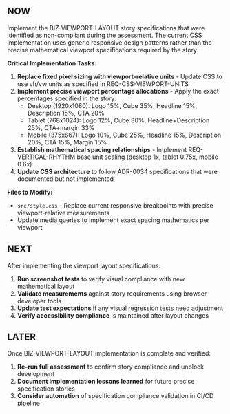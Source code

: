 ## NOW

Implement the BIZ-VIEWPORT-LAYOUT story specifications that were identified as non-compliant during the assessment. The current CSS implementation uses generic responsive design patterns rather than the precise mathematical viewport specifications required by the story.

**Critical Implementation Tasks:**

1. **Replace fixed pixel sizing with viewport-relative units** - Update CSS to use vh/vw units as specified in REQ-CSS-VIEWPORT-UNITS
2. **Implement precise viewport percentage allocations** - Apply the exact percentages specified in the story:
   - Desktop (1920x1080): Logo 15%, Cube 35%, Headline 15%, Description 15%, CTA 20%
   - Tablet (768x1024): Logo 12%, Cube 30%, Headline+Description 25%, CTA+margin 33%
   - Mobile (375x667): Logo 10%, Cube 25%, Headline 15%, Description 20%, CTA 15%, Margin 15%
3. **Establish mathematical spacing relationships** - Implement REQ-VERTICAL-RHYTHM base unit scaling (desktop 1x, tablet 0.75x, mobile 0.6x)
4. **Update CSS architecture** to follow ADR-0034 specifications that were documented but not implemented

**Files to Modify:**
- `src/style.css` - Replace current responsive breakpoints with precise viewport-relative measurements
- Update media queries to implement exact spacing mathematics per viewport

## NEXT

After implementing the viewport layout specifications:

1. **Run screenshot tests** to verify visual compliance with new mathematical layout
2. **Validate measurements** against story requirements using browser developer tools
3. **Update test expectations** if any visual regression tests need adjustment
4. **Verify accessibility compliance** is maintained after layout changes

## LATER

Once BIZ-VIEWPORT-LAYOUT implementation is complete and verified:

1. **Re-run full assessment** to confirm story compliance and unblock development
2. **Document implementation lessons learned** for future precise specification stories
3. **Consider automation** of specification compliance validation in CI/CD pipeline